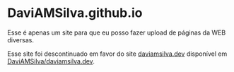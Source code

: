 # DaviAMSilva.github.io

Esse é apenas um site para que eu posso fazer upload de páginas da WEB diversas.

Esse site foi descontinuado em favor do site [daviamsilva.dev](https://daviamsilva.dev) disponível em [DaviAMSilva/daviamsilva.dev](https://github.com/DaviAMSilva/daviamsilva.dev).
